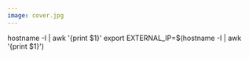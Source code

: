```yaml
---
image: cover.jpg
---
```


hostname -I | awk '{print $1}'
export EXTERNAL_IP=$(hostname -I | awk '{print $1}')